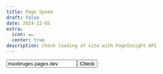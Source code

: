 ```yaml
---
title: Page Speed
draft: false
date: 2024-12-05
extra:
  icon: 🏎️
  center: true
description: Check loading of site with PageInsight API
---
```



<input placeholder="Enter site to test..." id=input placeholder="maxbruges.pages.dev" value="maxbruges.pages.dev" type=text><button id=roll>Check</button>

<blockquote style="visibility:hidden;max-width:50ch" id=output></blockquote>

<script>
const contentDiv = document.getElementById('output')

function run() {
  const url = setUpQuery(document.getElementById('input').value);
  fetch(url)
    .then(response => response.json())
    .then(json => {
      // See https://developers.google.com/speed/docs/insights/v5/reference/pagespeedapi/runpagespeed#response
      // to learn more about each of the properties in the response object.
      console.log(json)
      //showInitialContent(json.id);

      // const cruxMetrics = {
      //   "First Contentful Paint": json.loadingExperience.metrics.FIRST_CONTENTFUL_PAINT_MS.category,
      //   "First Input Delay": json.loadingExperience.metrics.FIRST_INPUT_DELAY_MS.category
      // };
      // showCruxContent(cruxMetrics);
      const lighthouse = json.lighthouseResult;
      console.log(lighthouse)
      const lighthouseMetrics = {
        'Performance Score': lighthouse.categories.performance['score'] ? (lighthouse.categories.performance['score'] * 100).toFixed(0) + '%' : 'N/A',
        'First Contentful Paint': lighthouse.audits['first-contentful-paint'] ? lighthouse.audits['first-contentful-paint'].displayValue : 'N/A',
        'Speed Index': lighthouse.audits['speed-index'] ? lighthouse.audits['speed-index'].displayValue : 'N/A',
        'Time To Interactive': lighthouse.audits['interactive'] ? lighthouse.audits['interactive'].displayValue : 'N/A'
      };
      showLighthouseContent(lighthouseMetrics);
    });
}

function setUpQuery(urlToTest) {
  const api = `https://www.googleapis.com/pagespeedonline/v5/runPagespeed`;
  const parameters = {
    url: encodeURIComponent(urlToTest)
  };
  let query = `${api}?`;
  for (key in parameters) {
    query += `${key}=https://${parameters[key]}/`;
  }
  return query;
}


function showInitialContent(id) {
  contentDiv.innerHTML = '';
  const title = document.createElement('h1');
  title.textContent = 'PageSpeed Insights API Demo';
  contentDiv.appendChild(title);
  const page = document.createElement('p');
  page.textContent = `Page tested: ${id}`;
  contentDiv.appendChild(page);
}

function showCruxContent(cruxMetrics) {
  const cruxHeader = document.createElement('h2');
  cruxHeader.textContent = "Chrome User Experience Report Results";
 contentDiv.appendChild(cruxHeader);
  for (key in cruxMetrics) {
    const p = document.createElement('p');
    p.textContent = `${key}: ${cruxMetrics[key]}`;
    contentDiv.appendChild(p);
  }
}

function showLighthouseContent(lighthouseMetrics) {
  const lighthouseHeader = document.createElement('h2');
  lighthouseHeader.textContent = "Lighthouse Results";
  contentDiv.appendChild(lighthouseHeader);
  for (key in lighthouseMetrics) {
    const p = document.createElement('p');
    p.textContent = `${key}: ${lighthouseMetrics[key]}`;
    contentDiv.appendChild(p);
  }
  document.getElementById('load').style.visibility = 'hidden'
}

document.getElementById('roll').addEventListener('click', function() {
  const output = document.getElementById('output');
  output.style.visibility = "";
  output.innerHTML = '<span class="load" id="load">⏳</span>';
  query = document.getElementById('input');
  run();
})

</script>
